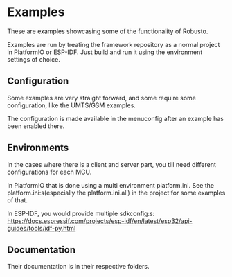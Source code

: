 # Examples

These are examples showcasing some of the functionality of Robusto. 

Examples are run by treating the framework repository as a normal project in PlatformIO or ESP-IDF. Just build and run it using the environment settings of choice.

## Configuration

Some examples are very straight forward, and some require some configuration, like the UMTS/GSM examples. 

The configuration is made available in the menuconfig after an example has been enabled there. 

## Environments
In the cases where there is a client and server part, you till need different configurations for each MCU. 

In PlatformIO that is done using a multi environment platform.ini. See the platform.ini:s(especially the platform.ini.all) in the project for some examples of that.

In ESP-IDF, you would provide multiple sdkconfig:s:
https://docs.espressif.com/projects/esp-idf/en/latest/esp32/api-guides/tools/idf-py.html

## Documentation

Their documentation is in their respective folders.

